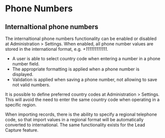 # Phone Numbers

## Internaltional phone numbers

The internaltional phone numbers functionality can be enabled or disabled at Administration > Settings. When enabled, all phone number values are stored in the international format, e.g. *+111111111111*. 

* A user is able to select country code when entering a number in a phone number field.
* The appropriate formatting is applied when a phone number is displayed.
* Validation is applied when saving a phone number, not allowing to save not valid numbers.

It is possible to define preferred country codes at Administration > Settings. This will avoid the need to enter the same country code when operating in a specific region.

When importing records, there is the ability to specify a regional telephone code, so that import values in a regional format will be automatically converted to international. The same functionality exists for the Lead Capture feature.
